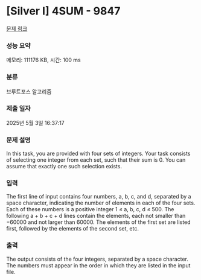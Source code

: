 # [Silver I] 4SUM - 9847 

[문제 링크](https://www.acmicpc.net/problem/9847) 

### 성능 요약

메모리: 111176 KB, 시간: 100 ms

### 분류

브루트포스 알고리즘

### 제출 일자

2025년 5월 3일 16:37:17

### 문제 설명

<p>In this task, you are provided with four sets of integers. Your task consists of selecting one integer from each set, such that their sum is 0. You can assume that exactly one such selection exists.</p>

### 입력 

 <p>The first line of input contains four numbers, a, b, c, and d, separated by a space character, indicating the number of elements in each of the four sets. Each of these numbers is a positive integer 1 ≤ a, b, c, d ≤ 500. The following a + b + c + d lines contain the elements, each not smaller than −60000 and not larger than 60000. The elements of the first set are listed first, followed by the elements of the second set, etc.</p>

### 출력 

 <p>The output consists of the four integers, separated by a space character. The numbers must appear in the order in which they are listed in the input file.</p>

